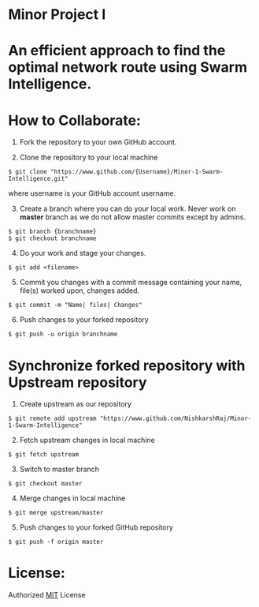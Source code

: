 # Minor Project I
# An efficient approach to find the optimal network route using Swarm Intelligence.

# How to Collaborate:

1. Fork the repository to your own GitHub account.

2. Clone the repository to your local machine
```
$ git clone "https://www.github.com/{Username}/Minor-1-Swarm-Intelligence.git"
```
where username is your GitHub account username.

3. Create a branch where you can do your local work.
Never work on **master** branch as we do not allow master commits except by admins.
```
$ git branch {branchname}
$ git checkout branchname
```

4. Do your work and stage your changes.
```
$ git add <filename>
```

5. Commit you changes with a commit message containing your name, file(s) worked upon, changes added.
```
$ git commit -m "Name| files| Changes"
```

6. Push changes to your forked repository
```
$ git push -u origin branchname
```

# Synchronize forked repository with Upstream repository

1. Create upstream as our repository
```
$ git remote add upstream "https://www.github.com/NishkarshRaj/Minor-1-Swarm-Intelligence"
```

2. Fetch upstream changes in local machine
```
$ git fetch upstream
```

3. Switch to master branch
```
$ git checkout master
```

4. Merge changes in local machine
```
$ git merge upstream/master
```

5. Push changes to your forked GitHub repository
```
$ git push -f origin master
```

# License: 

Authorized [MIT](LICENSE) License 
